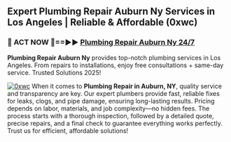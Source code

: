 ## Expert Plumbing Repair Auburn Ny Services in Los Angeles | Reliable & Affordable (0xwc)  

<h3>🚿 ACT NOW 🌟==►► <a href="https://tinyurl.com/2ne6vx2x" rel="nofollow">Plumbing Repair Auburn Ny 24/7</a></h3>

**Plumbing Repair Auburn Ny** provides top-notch plumbing services in Los Angeles. From repairs to installations, enjoy free consultations + same-day service. Trusted Solutions 2025!

[![0xwc](https://i.imgur.com/4PFF4AK.jpeg)](https://tinyurl.com/2ne6vx2x)
When it comes to **Plumbing Repair in Auburn, NY**, quality service and transparency are key. Our expert plumbers provide fast, reliable fixes for leaks, clogs, and pipe damage, ensuring long-lasting results. Pricing depends on labor, materials, and job complexity—no hidden fees. The process starts with a thorough inspection, followed by a detailed quote, precise repairs, and a final check to guarantee everything works perfectly. Trust us for efficient, affordable solutions!